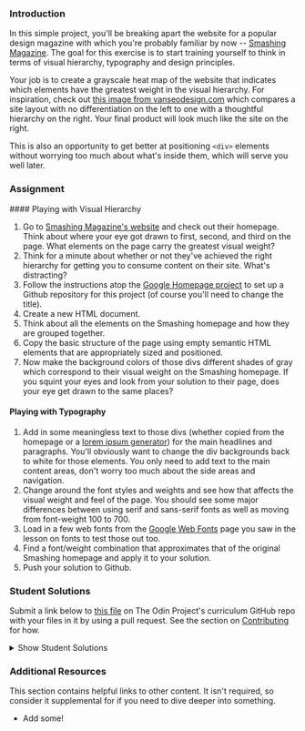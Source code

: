 ### Introduction
In this simple project, you'll be breaking apart the website for a popular design magazine with which you're probably familiar by now -- [Smashing Magazine](http://smashingmagazine.com).  The goal for this exercise is to start training yourself to think in terms of visual hierarchy, typography and design principles.

Your job is to create a grayscale heat map of the website that indicates which elements have the greatest weight in the visual hierarchy.  For inspiration, check out [this image from vanseodesign.com](https://web.archive.org/web/20170628134444/http://www.vanseodesign.com/blog/wp-content/uploads/2009/12/visual-hierarchy-compared.png) which compares a site layout with no differentiation on the left to one with a thoughtful hierarchy on the right.  Your final product will look much like the site on the right.

This is also an opportunity to get better at positioning `<div>` elements without worrying too much about what's inside them, which will serve you well later.

### Assignment

<div class="lesson-content__panel" markdown="1">
#### Playing with Visual Hierarchy

1. Go to [Smashing Magazine's website](http://smashingmagazine.com) and check out their homepage.  Think about where your eye got drawn to first, second, and third on the page.  What elements on the page carry the greatest visual weight?
2. Think for a minute about whether or not they've achieved the right hierarchy for getting you to consume content on their site.  What's distracting?
3. Follow the instructions atop the [Google Homepage project](/courses/web-development-101/lessons/html-css) to set up a Github repository for this project (of course you'll need to change the title).
4. Create a new HTML document.
5. Think about all the elements on the Smashing homepage and how they are grouped together.
6. Copy the basic structure of the page using empty semantic HTML elements that are appropriately sized and positioned.
7. Now make the background colors of those divs different shades of gray which correspond to their visual weight on the Smashing homepage.  If you squint your eyes and look from your solution to their page, does your eye get drawn to the same places?

#### Playing with Typography

1. Add in some meaningless text to those divs (whether copied from the homepage or a [lorem ipsum generator](http://generator.lorem-ipsum.info)) for the main headlines and paragraphs.  You'll obviously want to change the div backgrounds back to white for those elements. You only need to add text to the main content areas, don't worry too much about the side areas and navigation.
2. Change around the font styles and weights and see how that affects the visual weight and feel of the page.  You should see some major differences between using serif and sans-serif fonts as well as moving from font-weight 100 to 700.
3. Load in a few web fonts from the [Google Web Fonts](https://www.google.com/fonts) page you saw in the lesson on fonts to test those out too.
4. Find a font/weight combination that approximates that of the original Smashing homepage and apply it to your solution.
5. Push your solution to Github.
</div>

### Student Solutions

Submit a link below to [this file](https://github.com/TheOdinProject/curriculum/blob/master/html_css/project_design.md) on The Odin Project's curriculum GitHub repo with your files in it by using a pull request. See the section on [Contributing](http://github.com/TheOdinProject/curriculum/blob/master/contributing.md) for how.

<details markdown="block">
  <summary> Show Student Solutions </summary>

* Add your solution below this line!
* [Andrija Jelenkovic's Solution](https://github.com/Amdrija/smashingUXgreyscale) - [View in Browser](https://amdrija.github.io/smashingUXgreyscale/)
* [Estela's Solution](https://estelajimero.github.io/design-teardown/) - [View in Browser](https://estelajimero.github.io/design-teardown/)
* [Johongirr's Solution](https://github.com/Johongirr/design-teardown) - [View in Browser](https://johongirr.github.io/design-teardown/)
* [Ikraamg and Kubilay's Solution](https://github.com/ikraamg/Design-Teardown-Heatmap) - [View in Browser](https://ikraamg.github.io/Design-Teardown-Heatmap/)
* [Igorashs's Solution](https://github.com/igorashs/design-teardown) - [View in Browser](https://igorashs.github.io/design-teardown/)
* [Zuzanna's Solution](https://marcheweczka007.github.io/smashing-magazine-/) - [View in Browser](https://marcheweczka007.github.io/smashing-magazine-/)
* [Odysseusss's Solution](https://odysseusss.github.io/google-homepage/)
* [Ivancito and Rodrige's Solution](https://github.com/Trodrige/Heatmap-of-smashing-magazine) - [View in Browser](https://trodrige.github.io/Heatmap-of-smashing-magazine/)
* [Leticia's Solution](https://github.com/gradiva/odin-fullstack-javascript/tree/master/03-HTML_and_CSS/04-Design_And_UX/design-teardown) - [View in Browser](https://gradiva.github.io/design-teardown/)
* [Katarzyna Kaswen-Wilk's Solution](https://github.com/kikupiku/design-teardown) - [View in Browser](https://kikupiku.github.io/design-teardown)
* [Raiko's Solution](https://github.com/Cypher0/odin-design-teardown) - [View in Browser](https://cypher0.github.io/odin-design-teardown/)
* [Braxton Lemmon's Solution](https://github.com/braxtonlemmon/design-teardown) - [View in Browser](https://braxtonlemmon.github.io/design-teardown/)
* [Muhammad Ahmad's Solution](https://github.com/thisisMAhmad/smashing-magazine) - [View in Browser](https://thisismahmad.github.io/smashing-magazine/)
* [David Auza's and Eduardo Reis's Solution](https://github.com/eduardoreisalvarenga/microverse-smashing-magazine) - [View in Browser](https://rawcdn.githack.com/eduardoreisalvarenga/microverse-smashing-magazine/0f3b4fd4a93648542dc8fa6ad416baabf269220a/index.html)
* [Kevin Vuong's Solution](https://github.com/fffear/design-teardown) - [View in Browser](https://fffear.github.io/design-teardown/)
* [David Tan's Solution](https://github.com/davecmd/smashing-magazine-design-teardown) - [View in browser](https://davecmd.github.io/smashing-magazine-design-teardown/)
* [Doris's Solution](https://github.com/dsmchen/smashing-magazine-homepage) - [View in browser](https://dsmchen.github.io/smashing-magazine-homepage/)
* [Ohlie's Solution](https://github.com/lco1220/smashing_mag) - [View in browser](https://lco1220.github.io/smashing_mag/)
* [Bojo's Solution](https://github.com/BojoZahariev/SmashingDesignTeardown) - [View in browser](https://bojozahariev.github.io/SmashingDesignTeardown/)
* [Bola Buari's Solution](https://github.com/bolah2009/design-teardown) - [View in browser](https://bolah2009.github.io/design-teardown/)
* [Ricala's Solution](https://github.com/Ricala/design-teardown) - [View in browser](https://ricala.github.io/design-teardown/)
* [ARaut9's Solution](https://github.com/ARaut9/smashing_design_teardown) - [View in browser](https://araut9.github.io/smashing_design_teardown/)
* [N00bG1rl's Solution](https://github.com/N00bG1rl/design) - [View in browser](https://n00bg1rl.github.io/design/)
* [Billy's Solution](https://github.com/bcoffin9/SmashingBreakdown) - [View in Browser](https://bcoffin9.github.io/SmashingBreakdown/)
* [Max Garber's Solution](https://github.com/bubblebooy/Odin-HTML5andCSS3) - [View in Browser](https://bubblebooy.github.io/Odin-HTML5andCSS3/smashing.html)
* [Chris MacSwan's Solution](https://github.com/cmacswan07/design_teardown) - [View in Browser](https://cmacswan07.github.io/design_teardown/)
* [Javier Machin's Solution](https://github.com/Javier-Machin/design-teardown) - [View in Browser](https://javier-machin.github.io/design-teardown/)
* [SarfrazAnjum's Solution](https://github.com/SarfrazAnjum/TOP_Design-Teardown) - [View in Browser](https://sarfrazanjum.github.io/TOP_Design-Teardown/)
* [nmac's Solution](https://github.com/nmacawile/smash-magazine-layout) - [Preview](https://htmlpreview.github.io/?https://github.com/nmacawile/smash-magazine-layout/blob/master/smash.html)
* [Henry Kirya's Solution](https://github.com/harrika/smashing) - [View in Browser](https://harrika.github.io/smashing/)
* [theghall's Solution](https://github.com/theghall/odin-grayscale-map) - [View in Browser](https://theghall.github.io/odin-grayscale-map/)
* [Jmooree30's Solution](https://github.com/jmooree30/smashing-magazine) - [View in Browser](https://jmooree30.github.io/smashing-magazine/)
* [Jonathan Yiv's Solution](https://github.com/JonathanYiv/design-teardown) - [View in Browser](http://jonathanyiv.com/design-teardown/)
* [yilmazgunalp's Solution](https://github.com/yilmazgunalp/design-tear-down) - [View in Browser](https://yilmazgunalp.github.io/design-tear-down/)
* [Jeff's Solution](https://github.com/jmbothe/smashing-homepage) - [View in Browser](https://jmbothe.github.io/smashing-homepage/)
* [Austin's Solution](https://github.com/CouchofTomato/smashing_design_teardown) - [View in Browser](https://couchoftomato.github.io/smashing_design_teardown/)
* [Andrew's Solution](https://github.com/andrewr224/design_teardown) - [View in Browser](https://andrewr224.github.io/design_teardown/)
* [Axel's Solution](https://github.com/afuh/smashing-grayscale) - [View in Browser](https://afuh.github.io/smashing-grayscale/)
* [Flint Mayers' Solution](https://github.com/FlintMayers/Design_Teardown) - [View in Browser](https://flintmayers.github.io/Design_Teardown/)
* [Rhys B's Solution](https://github.com/105ron/design-teardown) - [View in browser](https://105ron.github.io/design-teardown/)
* [Pawel R's Solution](https://github.com/PawelRokosz/design-teardown) - [View in browser](https://htmlpreview.github.io/?https://github.com/PawelRokosz/design-teardown/blob/master/index.html)
* [Artur Janik's Solution](https://github.com/ArturJanik/ProjectSmashing/tree/responsiveversion) - [View in browser](http://htmlpreview.github.io/?https://github.com/ArturJanik/ProjectSmashing/blob/responsiveversion/index.html)
* [AtActionPark's Solution](https://github.com/AtActionPark/odin_design_teardown) - [View in browser](https://htmlpreview.github.io/?https://github.com/AtActionPark/odin_design_teardown/blob/master/main.html)
* [Noman Karim's Solution](https://github.com/nomankarim/projectsmashing) - [View in browser](https://htmlpreview.github.io/?https://github.com/nomankarim/projectsmashing/blob/master/index.html)
* [Miguel Herrera's Solution](https://github.com/migueloherrera/smashing-magazine) - [View in browser](https://htmlpreview.github.io/?https://github.com/migueloherrera/smashing-magazine/blob/master/index.html)
* [J-kaizen's Solution](https://github.com/J-kaizen/TheOdinProject/tree/master/HTML_CSS/design_teardown) - [View in browser](https://htmlpreview.github.io/?https://github.com/J-kaizen/TheOdinProject/blob/master/HTML_CSS/design_teardown/index.html)
* [Stefan (Cyprium)'s Solution)](https://github.com/dev-cyprium/TheOdinProject-HTML/tree/master/smashing-magasine-remake-grayscale) - [View in browser](https://htmlpreview.github.io/?https://github.com/dev-cyprium/TheOdinProject-HTML/blob/master/smashing-magasine-remake-grayscale/index.html)
* [Norman's Solution](https://github.com/slowmanchan/smashing-clone) - [View in Browser](https://htmlpreview.github.io/?https://github.com/slowmanchan/smashing-clone/blob/master/index.html)
* [David Chapman's Solution](https://github.com/davidchappy/odin_training_projects/tree/master/html-design-teardown) - [View in Browser](https://davidchappy.github.io/html-design-teardown/)
* [Daunenok's Solution](https://github.com/daunenok/smashing) - [View in Browser](https://daunenok.github.io/smashing/)
* [Neil Cudden's Solution](https://github.com/ncud4bloc/Design_Teardown) - [View in Browser](https://ncud4bloc.github.io/Design_Teardown/HTML/index.html)
* [Beth Rathbone's Solution](https://github.com/bethrath/visual-hierarchy) - [View in browser](http://htmlpreview.github.io/?https://github.com/bethrath/visual-hierarchy/blob/master/index.html)
* [Adonias Dantas's Solution](https://github.com/adoniasdantas/design-teardown) - [View in browser](https://adoniasdantas.github.io/design-teardown/)
* [huseins's Solution](https://github.com/hosghf/Design-html-css) - [View in browser](http://htmlpreview.github.io/?https://github.com/hosghf/Design-html-css/blob/master/index.html)
* [Francisco Carlos's Solution](https://github.com/fcarlosdev/teardown) - [View in browser](https://fcarlosdev.github.io/teardown/)
* [Areeba's Solution](https://github.com/AREEBAISHTIAQ/design-teardown) - [View in browser](https://areebaishtiaq.github.io/design-teardown/)
* [Carlos Del Real's and Gabriela Cruz's Solution](https://github.com/carloshdelreal/design-teardown) - [View in Browser](https://carloshdelreal.github.io/design-teardown/)
* [Scott McKell's Solution](https://github.com/zottwickel/heatmap) - [View in Browser](https://zottwickel.github.io/heatmap/)
* [Aron's  Solution](https://github.com/aronfischer/grayscale-heat-map) - [View in Browser](https://aronfischer.github.io/grayscale-heat-map/)
</details>

### Additional Resources
This section contains helpful links to other content. It isn't required, so consider it supplemental for if you need to dive deeper into something.

* Add some!
